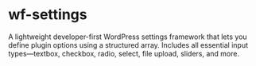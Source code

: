 # wf-settings
A lightweight developer-first WordPress settings framework that lets you define plugin options using a structured array. Includes all essential input types—textbox, checkbox, radio, select, file upload, sliders, and more.
